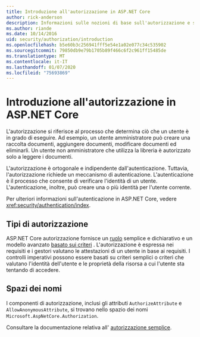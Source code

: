 ```yaml
---
title: Introduzione all'autorizzazione in ASP.NET Core
author: rick-anderson
description: Informazioni sulle nozioni di base sull'autorizzazione e sul funzionamento dell'autorizzazione nelle app ASP.NET Core.
ms.author: riande
ms.date: 10/14/2016
uid: security/authorization/introduction
ms.openlocfilehash: b5e60b3c256941fff5e54e1a02e077c34c535902
ms.sourcegitcommit: 79850db9e79b1705b89f466c6f2c961ff15485de
ms.translationtype: MT
ms.contentlocale: it-IT
ms.lasthandoff: 01/07/2020
ms.locfileid: "75693869"
---
```

# <a name="introduction-to-authorization-in-aspnet-core"></a>Introduzione all'autorizzazione in ASP.NET Core

<a name="security-authorization-introduction"></a>

L'autorizzazione si riferisce al processo che determina ciò che un utente è in grado di eseguire. Ad esempio, un utente amministratore può creare una raccolta documenti, aggiungere documenti, modificare documenti ed eliminarli. Un utente non amministratore che utilizza la libreria è autorizzato solo a leggere i documenti.

L'autorizzazione è ortogonale e indipendente dall'autenticazione. Tuttavia, l'autorizzazione richiede un meccanismo di autenticazione. L'autenticazione è il processo che consente di verificare l'identità di un utente. L'autenticazione, inoltre, può creare una o più identità per l'utente corrente.

Per ulteriori informazioni sull'autenticazione in ASP.NET Core, vedere <xref:security/authentication/index>.

## <a name="authorization-types"></a>Tipi di autorizzazione

ASP.NET Core autorizzazione fornisce un [ruolo](xref:security/authorization/roles) semplice e dichiarativo e un modello avanzato [basato sui criteri](xref:security/authorization/policies) . L'autorizzazione è espressa nei requisiti e i gestori valutano le attestazioni di un utente in base ai requisiti. I controlli imperativi possono essere basati su criteri semplici o criteri che valutano l'identità dell'utente e le proprietà della risorsa a cui l'utente sta tentando di accedere.

## <a name="namespaces"></a>Spazi dei nomi

I componenti di autorizzazione, inclusi gli attributi `AuthorizeAttribute` e `AllowAnonymousAttribute`, si trovano nello spazio dei nomi `Microsoft.AspNetCore.Authorization`.

Consultare la documentazione relativa all' [autorizzazione semplice](xref:security/authorization/simple).
